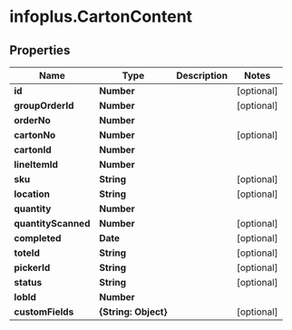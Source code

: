 # infoplus.CartonContent

## Properties
Name | Type | Description | Notes
------------ | ------------- | ------------- | -------------
**id** | **Number** |  | [optional] 
**groupOrderId** | **Number** |  | [optional] 
**orderNo** | **Number** |  | 
**cartonNo** | **Number** |  | [optional] 
**cartonId** | **Number** |  | 
**lineItemId** | **Number** |  | 
**sku** | **String** |  | [optional] 
**location** | **String** |  | [optional] 
**quantity** | **Number** |  | 
**quantityScanned** | **Number** |  | [optional] 
**completed** | **Date** |  | [optional] 
**toteId** | **String** |  | [optional] 
**pickerId** | **String** |  | [optional] 
**status** | **String** |  | [optional] 
**lobId** | **Number** |  | 
**customFields** | **{String: Object}** |  | [optional] 


